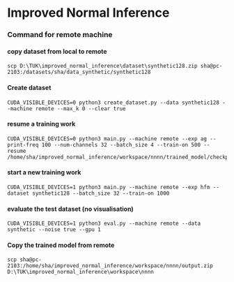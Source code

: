 # Improved Normal Inference

### Command for remote machine

#### copy dataset from local to remote

```
scp D:\TUK\improved_normal_inference\dataset\synthetic128.zip sha@pc-2103:/datasets/sha/data_synthetic/synthetic128
```

#### Create dataset

```
CUDA_VISIBLE_DEVICES=0 python3 create_dataset.py --data synthetic128 --machine remote --max_k 0 --clear true
```

#### resume a training work

```
CUDA_VISIBLE_DEVICES=0 python3 main.py --machine remote --exp ag --print-freq 100 --num-channels 32 --batch_size 4 --train-on 500 --resume /home/sha/improved_normal_inference/workspace/nnnn/trained_model/checkpoint.pth.tar
```

#### start a new training work

```
CUDA_VISIBLE_DEVICES=1 python3 main.py --machine remote --exp hfm --dataset synthetic128 --batch_size 32 --train-on 1000 
```

#### evaluate the test dataset (no visualisation)

```
CUDA_VISIBLE_DEVICES=1 python3 eval.py --machine remote --data synthetic --noise true --gpu 1
```

#### Copy the trained model from remote

```
scp sha@pc-2103:/home/sha/improved_normal_inference/workspace/nnnn/output.zip D:\TUK\improved_normal_inference\workspace\nnnn
```
